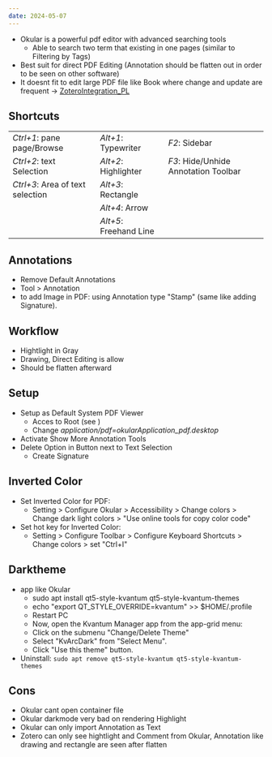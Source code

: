 ```yaml
---
date: 2024-05-07
---
```


- Okular is a powerful pdf editor with advanced searching tools
	- Able to search two term that existing in one pages (similar to Filtering by Tags)
- Best suit for direct PDF Editing (Annotation should be flatten out in order to be seen on other software)
- It doesnt fit to edit large PDF file like Book where change and update are frequent -> [ZoteroIntegration_PL](ZoteroIntegration_PL)
## Shortcuts

|                                  |                        |                                      |
|:---------------------------------|:-----------------------|:-------------------------------------|
| *Ctrl+1*: pane page/Browse       | *Alt+1*: Typewriter    | *F2*: Sidebar                        |
| *Ctrl+2*: text Selection         | *Alt+2*: Highlighter   | *F3*: Hide/Unhide Annotation Toolbar |
| *Ctrl+3*: Area of text selection | *Alt+3*: Rectangle     |                                      |
|                                  | *Alt+4*: Arrow         |                                      |
|                                  | *Alt+5*: Freehand Line |                                      |  
## Annotations
- Remove Default Annotations
- Tool > Annotation
- to add Image in PDF: using Annotation type "Stamp" (same like adding Signature).
## Workflow
- Hightlight in Gray
- Drawing, Direct Editing is allow
- Should be flatten afterward
## Setup
- Setup as Default System PDF Viewer
	- Acces to Root (see [](Nemo_DES#Set%20Thunar%20as%20default%20File%20Manager))
	- Change *application/pdf=okularApplication_pdf.desktop*
- Activate Show More Annotation Tools
- Delete Option in Button next to Text Selection
	- Create Signature
## Inverted Color
- Set Inverted Color for PDF:
	- Setting > Configure Okular > Accessibility > Change colors > Change dark light colors > "Use online tools for copy color code"
- Set hot key for Inverted Color:
	- Setting > Configure Toolbar > Configure Keyboard Shortcuts > Change colors > set "Ctrl+I"
## Darktheme 
- [](https://askubuntu.com/questions/24780/how-to-make-kde-applications-look-native-in-gnome/1044419#1044419) app like Okular
	- sudo apt install qt5-style-kvantum qt5-style-kvantum-themes
	- echo "export QT_STYLE_OVERRIDE=kvantum" >> $HOME/.profile
	- Restart PC
	- Now, open the Kvantum Manager app from the app-grid menu:
	- Click on the submenu "Change/Delete Theme"
	- Select "KvArcDark" from "Select Menu".
	- Click "Use this theme" button.
- Uninstall: `sudo apt remove qt5-style-kvantum qt5-style-kvantum-themes`
## Cons
- Okular cant open container file
- Okular darkmode very bad on rendering Highlight
- Okular can only import Annotation as Text
- Zotero can only see hightlight and Comment from Okular, Annotation like drawing and rectangle are seen after flatten
